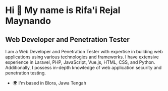 Hi 👋 My name is Rifa'i Rejal Maynando
======================================

Web Developer and Penetration Tester
------------------------------------

I am a Web Developer and Penetration Tester with expertise in building web applications using various technologies and frameworks. I have extensive experience in Laravel, PHP, JavaScript, Vue.js, HTML, CSS, and Python. Additionally, I possess in-depth knowledge of web application security and penetration testing.

*   🌍  I'm based in Blora, Jawa Tengah
